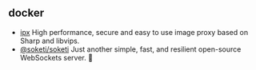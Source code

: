 ## docker

- [ipx](https://github.com/unjs/ipx) High performance, secure and easy to use image proxy based on Sharp and libvips.
- [@soketi/soketi](https://github.com/soketi/soketi) Just another simple, fast, and resilient open-source WebSockets server. 📣